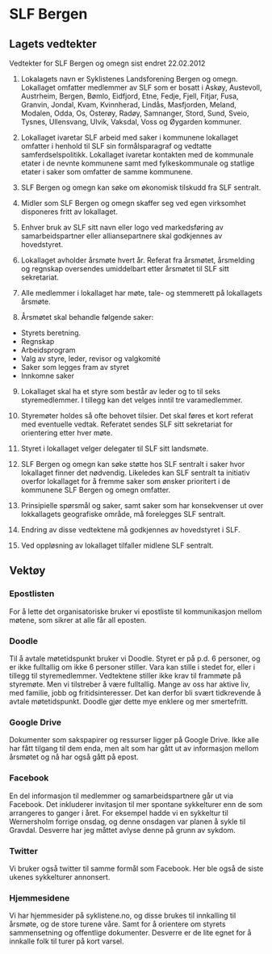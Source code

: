 # SLF Bergen

## Lagets vedtekter

Vedtekter for SLF Bergen og omegn sist endret 22.02.2012

1. Lokalagets navn er Syklistenes Landsforening Bergen og omegn. Lokallaget omfatter 
  medlemmer av SLF som er bosatt i Askøy, Austevoll, Austrheim, Bergen,  Bømlo, 
  Eidfjord, Etne, Fedje, Fjell, Fitjar, Fusa, Granvin, Jondal, Kvam, Kvinnherad, Lindås, 
  Masfjorden, Meland, Modalen, Odda, Os, Osterøy,  Radøy,  Samnanger, Stord, Sund, 
  Sveio, Tysnes, Ullensvang, Ulvik, Vaksdal, Voss og Øygarden kommuner.

2. Lokallaget ivaretar SLF arbeid med saker i kommunene lokallaget omfatter i henhold 
  til SLF sin formålsparagraf og vedtatte samferdselspolitikk. Lokallaget ivaretar 
  kontakten med de kommunale etater i de nevnte kommunene samt med 
  fylkeskommunale og statlige etater i saker som omfatter de samme kommunene.

3. SLF Bergen og omegn kan søke om økonomisk tilskudd fra SLF sentralt.

4. Midler som SLF Bergen og omegn skaffer seg ved egen virksomhet disponeres fritt av 
  lokallaget.

5. Enhver bruk av SLF sitt navn eller logo ved markedsføring av samarbeidspartner eller 
  alliansepartnere skal godkjennes av hovedstyret.

6. Lokallaget avholder årsmøte hvert år. Referat fra årsmøtet, årsmelding og regnskap 
  oversendes umiddelbart etter årsmøtet til SLF sitt sekretariat.

7. Alle medlemmer i lokallaget har møte, tale- og stemmerett på lokallagets årsmøte.

8. Årsmøtet skal behandle følgende saker: 
  - Styrets beretning.
  - Regnskap
  - Arbeidsprogram
  - Valg av styre, leder, revisor  og valgkomité
  - Saker som legges fram av styret
  - Innkomne saker

9. Lokallaget skal ha et styre som består av leder og to til seks styremedlemmer. I tillegg 
  kan det velges inntil tre varamedlemmer.

10. Styremøter holdes så ofte behovet tilsier. Det skal føres et kort referat med eventuelle 
  vedtak. Referatet sendes SLF sitt sekretariat for orientering etter hver møte.

11. Styret i lokallaget velger delegater til SLF sitt landsmøte.

12. SLF Bergen og omegn kan søke støtte hos SLF sentralt i saker hvor lokallaget finner 
  det nødvendig. Likeledes kan SLF sentralt ta initiativ overfor lokallaget for å fremme 
  saker som ønsker prioritert i de kommunene SLF Bergen og omegn omfatter.

13. Prinsipielle spørsmål og saker, samt saker som har konsekvenser ut over lokkallagets 
  geografiske område, må forelegges SLF sentralt.

14. Endring av disse vedtektene må godkjennes av hovedstyret i SLF.

15. Ved oppløsning av lokallaget tilfaller midlene SLF sentralt.

## Vektøy

### Epostlisten
For å lette det organisatoriske bruker vi epostliste til kommunikasjon mellom møtene, 
som sikrer at alle får all eposten.

### Doodle
Til å avtale møtetidspunkt bruker vi Doodle. Styret er på p.d. 6 personer, og er ikke 
fulltallig om ikke 6 personer stiller. Vara kan stille i stedet for, eller i 
tillegg til styremedlemmer. Vedtektene stiller ikke krav til frammøte 
på styremøte. Men vi tilstreber å være fulltallig. Mange av oss har aktive liv, med 
familie, jobb og fritidsinteresser. Det kan derfor bli svært tidkrevende å avtale 
møtetidspunkt. 
Doodle gjør dette mye enklere og mer smertefritt.

### Google Drive
Dokumenter som sakspapirer og ressurser ligger på Google Drive. Ikke alle har fått 
tilgang til dem enda, men alt som har gått ut av informasjon mellom årsmøtet og nå 
har også gått på epost.

### Facebook
En del informasjon til medlemmer og samarbeidspartnere går ut via Facebook. Det 
inkluderer invitasjon til mer spontane sykkelturer enn de som arrangeres to ganger 
i året. For eksempel hadde vi en sykkeltur til Wernersholm forrige onsdag, og denne 
onsdagen var planen å sykle til Gravdal. Desverre har jeg måttet avlyse denne på 
grunn av sykdom.

### Twitter
Vi bruker også twitter til samme formål som Facebook. Her ble også de siste ukenes 
sykkelturer annonsert.

### Hjemmesidene
Vi har hjemmesider på syklistene.no, og disse brukes til innkalling til årsmøte, og 
de store turene våre. Samt for å orientere om styrets sammensetning og offentlige 
dokumenter. Desverre er de lite egnet for å innkalle folk til turer på kort varsel.

